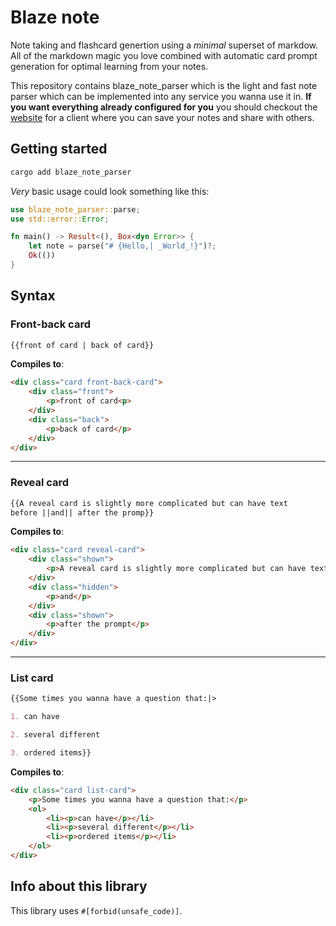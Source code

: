 # Blaze note

Note taking and flashcard genertion using a _minimal_ superset of markdow. All of the markdown magic you love combined with automatic card prompt 
generation for optimal learning from your notes.

This repository contains blaze_note_parser which is the light and fast note 
parser which can be implemented into any service you wanna use it in. **If you 
want everything already configured for you** you should checkout the 
[website](https://blazenote.com) for a client where you can save your notes and
share with others.

## Getting started

```sh
cargo add blaze_note_parser
```

_Very_ basic usage could look something like this: 

```rust
use blaze_note_parser::parse;
use std::error::Error;

fn main() -> Result<(), Box<dyn Error>> {
    let note = parse("# {Hello,| _World_!}")?;
    Ok(())
}
```

## Syntax

### Front-back card
```md
{{front of card | back of card}}
```

**Compiles to**:

```html
<div class="card front-back-card">
    <div class="front">
        <p>front of card<p>
    </div>
    <div class="back">
        <p>back of card</p>
    </div>
</div>
```

--- 

### Reveal card

```md
{{A reveal card is slightly more complicated but can have text 
before ||and|| after the promp}}
```

**Compiles to**:

```html
<div class="card reveal-card">
    <div class="shown">
        <p>A reveal card is slightly more complicated but can have text before</p>
    </div>
    <div class="hidden">
        <p>and</p>
    </div>
    <div class="shown">
        <p>after the prompt</p>
    </div>
</div>
```

---

### List card

```md
{{Some times you wanna have a question that:|>

1. can have

2. several different

3. ordered items}}
```

**Compiles to**:

```html
<div class="card list-card">
    <p>Some times you wanna have a question that:</p>
    <ol>
        <li><p>can have</p></li>
        <li><p>several different</p></li>
        <li><p>ordered items</p></li>
    </ol>
</div>
```


## Info about this library

This library uses `#[forbid(unsafe_code)]`.
